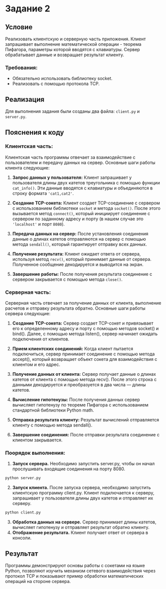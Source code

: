 # Задание 2

## Условие

Реализовать клиентскую и серверную часть приложения. Клиент запрашивает выполнение математической операции - теорема Пифагора, параметры которой вводятся с клавиатуры. Сервер обрабатывает данные и возвращает результат клиенту.

### Требования:

- Обязательно использовать библиотеку socket.
- Реализовать с помощью протокола TCP.

## Реализация

Для выполнения задания были созданы два файла: `client.py` и `server.py`.

## Пояснения к коду

### Клиентская часть:

Клиентская часть программы отвечает за взаимодействие с пользователем и передачу данных на сервер. Основные шаги работы клиента следующие:

1. **Запрос данных у пользователя:** Клиент запрашивает у пользователя длины двух катетов треугольника с помощью функции `cat_info()`. Эти данные вводятся с клавиатуры и объединяются в строку формата `'cat1,cat2'`.
   
2. **Создание TCP-сокета:** Клиент создает TCP-соединение с сервером с использованием библиотеки `socket` и метода `socket()`. После этого вызывается метод `connect()`, который инициирует соединение с сервером по заданному адресу и порту (в нашем случае это `'localhost'` и порт `8080`).

3. **Передача данных на сервер:** После установления соединения данные о длинах катетов отправляются на сервер с помощью метода `sendall()`, который гарантирует отправку всех данных.

4. **Получение результата:** Клиент ожидает ответа от сервера, используя метод `recv()`, который принимает данные от сервера. Полученное сообщение декодируется и выводится на экран.

5. **Завершение работы:** После получения результата соединение с сервером закрывается с помощью метода `close()`.

### Серверная часть:

Серверная часть отвечает за получение данных от клиента, выполнение расчетов и отправку результата обратно. Основные шаги работы сервера следующие:

1. **Создание TCP-сокета:** Сервер создает TCP-сокет и привязывает его к определенному адресу и порту с помощью методов socket() и bind(). Далее, с помощью метода listen(), сервер начинает ожидать подключения от клиентов.

2. **Прием клиентских соединений:** Когда клиент пытается подключиться, сервер принимает соединение с помощью метода accept(), который возвращает объект сокета для взаимодействия с клиентом и его адрес.

3. **Получение данных от клиента:** Сервер получает данные о длинах катетов от клиента с помощью метода recv(). После этого строка с данными декодируется и преобразуется в два числа — длины катетов.

4. **Вычисление гипотенузы:** После получения данных сервер вычисляет гипотенузу по теореме Пифагора с использованием стандартной библиотеки Python math.

5. **Отправка результата клиенту:** Результат вычислений отправляется клиенту с помощью метода sendall().

7. **Завершение соединения:** После отправки результата соединение с клиентом закрывается.

### Поорядок выполнения:

1. **Запуск сервера.** Необходимо запустить server.py, чтобы он начал прослушивать входящие соединения на порту 8080.
```bash
python server.py
```
2. **Запуск клиента.** После запуска сервера, необходимо запустить клиентскую программу client.py. Клиент подключается к серверу, запрашивает у пользователя длины двух катетов и отправляет их серверу.
```bash
python client.py
```
3. **Обработка данных на сервере.** Сервер принимает длины катетов, вычисляет гипотенузу и отправляет результат обратно клиенту.
4. **Отображение результата.** Клиент получает ответ от сервера в консоли.

## Результат

Программы демонстрируют основы работы с сокетами на языке Python, позволяют изучить механизм сетевого взаимодействия через протокол TCP и показывают пример обработки математических операций на стороне сервера.